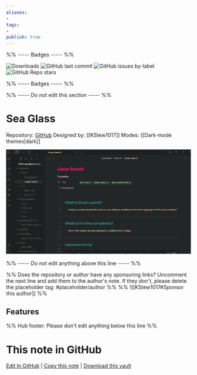 ```yaml
---
aliases:
- 
tags: 
- 
publish: true
---
```


%% ----- Badges ----- %%

![Downloads](https://img.shields.io/badge/downloads-1472-573E7A?style=for-the-badge&logo=)
![GitHub last commit](https://img.shields.io/github/last-commit/KStew1017/obsidian-sea-glass-theme?color=573E7A&label=last%20update&logo=github&style=for-the-badge)
![GitHub issues by-label](https://img.shields.io/github/issues/KStew1017/obsidian-sea-glass-theme/help%20wanted?color=573E7A&logo=github&style=for-the-badge) 
![GitHub Repo stars](https://img.shields.io/github/stars/KStew1017/obsidian-sea-glass-theme?color=573E7A&logo=github&style=for-the-badge)

%% ----- Badges ----- %%

%% ----- Do not edit this section ----- %%

# Sea Glass

Repository: [GitHub](https://github.com/KStew1017/obsidian-sea-glass-theme)
Designed by: [[KStew1017]]
Modes: [[Dark-mode themes|dark]]



![screenshot](https://github.com/KStew1017/obsidian-sea-glass-theme/raw/HEAD/sea-glass-preview.png)

%% ----- Do not edit anything above this line ----- %% 

%% Does the repository or author have any sponsoring links? Uncomment the next line and add them to the author's note. If they don't, please delete the placeholder tag: #placeholder/author %%
%% ![[KStew1017#Sponsor this author]] %%


## Features



%% Hub footer: Please don't edit anything below this line %%

# This note in GitHub

<span class="git-footer">[Edit In GitHub](https://github.dev/obsidian-community/obsidian-hub/blob/main/02%20-%20Community%20Expansions/02.05%20All%20Community%20Expansions/Themes/Sea%20Glass.md "git-hub-edit-note") | [Copy this note](https://raw.githubusercontent.com/obsidian-community/obsidian-hub/main/02%20-%20Community%20Expansions/02.05%20All%20Community%20Expansions/Themes/Sea%20Glass.md "git-hub-copy-note") | [Download this vault](https://github.com/obsidian-community/obsidian-hub/archive/refs/heads/main.zip "git-hub-download-vault") </span>
